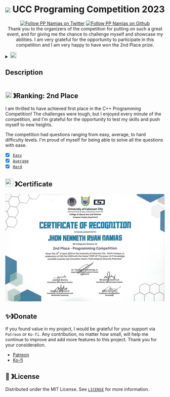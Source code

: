 <h1 align="center">
  <img src="./Banner.png">
  <b>UCC Programing Competition 2023</b>
</h1>

<p align="center">
  <a aria-label="Follow PP Namias on Twitter" href="https://twitter.com/PP_Namias" target="_blank"><img alt="Follow PP Namias on Twitter" src="https://img.shields.io/badge/Follow%20@PP_Namias-black.svg?style=for-the-badge&logo=Twitter"></a>
  <a aria-label="Follow PP Namias on Github" href="https://github.com/PP-Namias" target="_blank"><img alt="Follow PP Namias on Github" src="https://img.shields.io/badge/Follow%20@PP_Namias-black.svg?style=for-the-badge&logo=Github"></a>
  <br>
  Thank you to the organizers of the competition for putting on such a great event, and for giving me the chance to challenge myself and showcase my abilities. I am very grateful for the opportunity to participate in this competition and I am very happy to have won the 2nd Place prize.
</p>

<details>
  <summary>
    <img src="https://cdn.discordapp.com/emojis/859424401186095114.png" width="20px" height="20px"> <h2>Description</h2>
  </summary>

  <h3><strong>General</strong></h3>
  <ul>
    <li>1 representative for each section</li>
    <li>The contest will be held on <strong>April 14, 2023</strong> in the Computer Laboratory on the 3rd floor of the University of Caloocan City Congressional Campus. Participants should meet at <strong>10:00 AM</strong> for a brief introductory talk. The event proper will begin at <em>10:30 AM</em> and end at <em>3:00 PM</em>.</li>
    <li>Participants are required to present a current registration form.</li>
    <li>Participants cannot bring any notes or textbooks to the event room. Blank sheets of paper and pencils will be allowed.</li>
    <li>MIS Student Assistants will be assigned to observe participants throughout the event and report any problems and/or violations of the rules to the Event Committee.</li>
  </ul>

  <h3><strong>Programming Environment</strong></h3>
  <ul>
    <li>The event will be composed of the stages with time allotment each:</li>
    <ul>
      <li><strong>Easy (30 minutes)</strong></li>
      <li><strong>Average (45 minutes)</strong></li>
      <li><strong>Hard (1 Hour)</strong></li>
    </ul>
    <li>Each participant will be allowed to use only a single computer and must write and test their programs on that machine, wholly within the event room.</li>
    <li>PC compatible computers running Windows 10 will be used. At the Event Committee's discretion, participants may be allowed to use their own computer in the event, provided that they notify the Event Committee in writing at least one week prior to the event, indicating the make and key features of their machine.</li>
    <li>Participants may write their programs in whichever language they prefer in the following:</li>
    <ul>
      <li><strong>C</strong></li>
      <li><strong>C++</strong></li>
      <li><strong>Java</strong></li>
    </ul>
    <li>At the Event Committee's discretion, participants may be allowed to bring/use their own compiler (or interpreter) in the event provided that they notify the Event Committee in writing before the event and indicate the make, version number, and key features of their chosen compiler.</li>
    <li>Participants may not seek hints and/or ask for leads during the event. They may, however, submit questions about procedure and/or clarification, in writing, to the Event Committee who will ensure that all participants receive the same information as deemed necessary.</li>
  </ul>

  <h3><strong>Evaluation of Participants' Programs</strong></h3>
  <ul>
    <li>All participants will be given the same set of problems to solve.</li>
    <li>Each problem will have a specified point value. The more difficult the problem, the more points a correct solution will receive.</li>
    <li>Programs will be tested by MIS Student Assistants (appointed by the Event Facilitator) by running them with a set of test inputs. The output for each test case will be marked as right or wrong using keys prepared before the event.</li>
    <li>A program will be considered wrong if it fails to work on one or more of the test cases.</li>
  </ul>
</details>

## <img src="https://cdn.discordapp.com/emojis/852881450667081728.gif" width="20px" height="20px"> 》Ranking: 2nd Place
I am thrilled to have achieved first place in the C++ Programming Competition! The challenges were tough, but I enjoyed every minute of the competition, and I'm grateful for the opportunity to test my skills and push myself to new heights.

The competition had questions ranging from easy, average, to hard difficulty levels. I'm proud of myself for being able to solve all the questions with ease.
  - [x] [`Easy`](OddEvenChecker.cpp)
  - [x] [`Average`](PrintingNumbersWithoutLooping.cpp)
  - [x] [`Hard`](StudentGradeAverage.cpp)

## <img src="https://cdn.discordapp.com/emojis/1028680849195020308.png" width="25px" height="25px"> 》Certificate
<p align="center">
  <img src="./Certificate.jpg">
</p>

## ✨》Donate 
If you found value in my project, I would be grateful for your support via `Patreon` or `Ko-fi`. Any contribution, no matter how small, will help me continue to improve and add more features to this project. Thank you for your consideration.
- [Patreon](https://www.patreon.com/PP_Namias)
- [Ko-fi](https://ko-fi.com/PP_Namias)

## 🔐 》License
Distributed under the MIT License. See [`LICENSE`](https://github.com/PP-Namias/UCC-Programing-Competition/blob/main/LICENSE) for more information.

